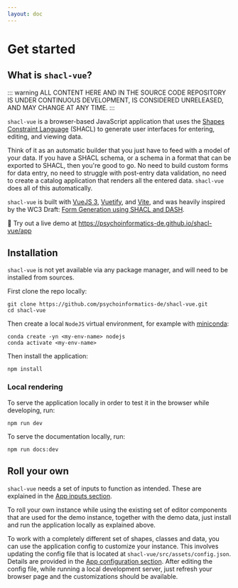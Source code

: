 ```yaml
---
layout: doc
---
```


# Get started

## What is `shacl-vue`?

::: warning
ALL CONTENT HERE AND IN THE SOURCE CODE REPOSITORY IS UNDER CONTINUOUS DEVELOPMENT, IS CONSIDERED UNRELEASED, AND MAY CHANGE AT ANY TIME.
:::

`shacl-vue` is a browser-based JavaScript application that uses the [Shapes Constraint Language](https://www.w3.org/TR/shacl/) (SHACL) to generate user interfaces for entering, editing, and viewing data.

Think of it as an automatic builder that you just have to feed with a model of your data. If you have a SHACL schema, or a schema in a format that can be exported to SHACL, then you're good to go. No need to build custom forms for data entry, no need to struggle with post-entry data validation, no need to create a catalog application that renders all the entered data. `shacl-vue` does all of this automatically.

`shacl-vue` is built with [VueJS 3](https://vuejs.org/), [Vuetify](https://vuetifyjs.com), and [Vite](https://vitejs.dev/), and was heavily inspired by the WC3 Draft: [Form Generation using SHACL and DASH](https://datashapes.org/forms.html).

:rocket: Try out a live demo at https://psychoinformatics-de.github.io/shacl-vue/app



## Installation

`shacl-vue` is not yet available via any package manager, and will need to be installed from sources.

First clone the repo locally:
```
git clone https://github.com/psychoinformatics-de/shacl-vue.git
cd shacl-vue
```

Then create a local `NodeJS` virtual environment, for example with [miniconda](https://docs.anaconda.com/miniconda/):

```
conda create -yn <my-env-name> nodejs
conda activate <my-env-name>
```

Then install the application:

```
npm install
```

### Local rendering

To serve the application locally in order to test it in the browser while developing, run:

```
npm run dev
```

To serve the documentation locally, run:

```
npm run docs:dev
```

## Roll your own

`shacl-vue` needs a set of inputs to function as intended. These are explained in the [App inputs section](./app-inputs).

To roll your own instance while using the existing set of editor components that are used for the demo instance, together with the demo data, just install and run the application locally as explained above.

To work with a completely different set of shapes, classes and data, you can use the application config to customize your instance. This involves updating the config file that is located at `shacl-vue/src/assets/config.json`. Details are provided in the [App configuration section](./app-configuration). After editing the config file, while running a local development server, just refresh your browser page and the customizations should be available.
